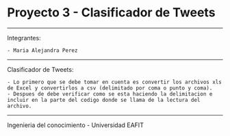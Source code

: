 # Proyecto 3 - Clasificador de Tweets
--------------------------------------
Integrantes:

    - Maria Alejandra Perez
--------------------------------------
Clasificador de Tweets:
    
    - Lo primero que se debe tomar en cuenta es convertir los archivos xls de Excel y convertirlos a csv (delimitado por coma o punto y coma).
    - Despues de debe verificar como se esta haciendo la delimitacion e incluir en la parte del codigo donde se llama de la lectura del archivo.
--------------------------------------
Ingenieria del conocimiento - Universidad EAFIT